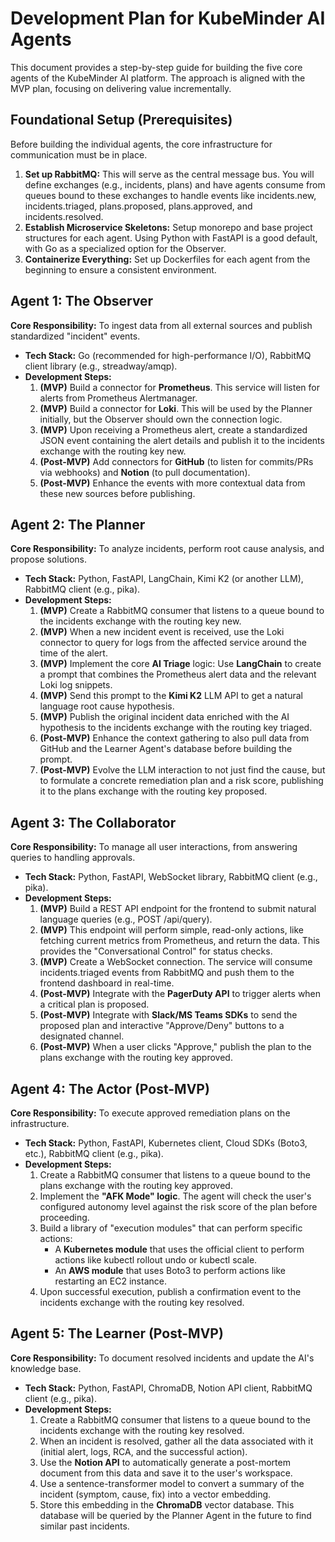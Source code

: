 # **Development Plan for KubeMinder AI Agents**

This document provides a step-by-step guide for building the five core agents of the KubeMinder AI platform. The approach is aligned with the MVP plan, focusing on delivering value incrementally.

## **Foundational Setup (Prerequisites)**

Before building the individual agents, the core infrastructure for communication must be in place.

1. **Set up RabbitMQ:** This will serve as the central message bus. You will define exchanges (e.g., incidents, plans) and have agents consume from queues bound to these exchanges to handle events like incidents.new, incidents.triaged, plans.proposed, plans.approved, and incidents.resolved.  
2. **Establish Microservice Skeletons:** Setup monorepo and base project structures for each agent. Using Python with FastAPI is a good default, with Go as a specialized option for the Observer.  
3. **Containerize Everything:** Set up Dockerfiles for each agent from the beginning to ensure a consistent environment.

## **Agent 1: The Observer**

**Core Responsibility:** To ingest data from all external sources and publish standardized "incident" events.

* **Tech Stack:** Go (recommended for high-performance I/O), RabbitMQ client library (e.g., streadway/amqp).  
* **Development Steps:**  
  1. **(MVP)** Build a connector for **Prometheus**. This service will listen for alerts from Prometheus Alertmanager.  
  2. **(MVP)** Build a connector for **Loki**. This will be used by the Planner initially, but the Observer should own the connection logic.  
  3. **(MVP)** Upon receiving a Prometheus alert, create a standardized JSON event containing the alert details and publish it to the incidents exchange with the routing key new.  
  4. **(Post-MVP)** Add connectors for **GitHub** (to listen for commits/PRs via webhooks) and **Notion** (to pull documentation).  
  5. **(Post-MVP)** Enhance the events with more contextual data from these new sources before publishing.

## **Agent 2: The Planner**

**Core Responsibility:** To analyze incidents, perform root cause analysis, and propose solutions.

* **Tech Stack:** Python, FastAPI, LangChain, Kimi K2 (or another LLM), RabbitMQ client (e.g., pika).  
* **Development Steps:**  
  1. **(MVP)** Create a RabbitMQ consumer that listens to a queue bound to the incidents exchange with the routing key new.  
  2. **(MVP)** When a new incident event is received, use the Loki connector to query for logs from the affected service around the time of the alert.  
  3. **(MVP)** Implement the core **AI Triage** logic: Use **LangChain** to create a prompt that combines the Prometheus alert data and the relevant Loki log snippets.  
  4. **(MVP)** Send this prompt to the **Kimi K2** LLM API to get a natural language root cause hypothesis.  
  5. **(MVP)** Publish the original incident data enriched with the AI hypothesis to the incidents exchange with the routing key triaged.  
  6. **(Post-MVP)** Enhance the context gathering to also pull data from GitHub and the Learner Agent's database before building the prompt.  
  7. **(Post-MVP)** Evolve the LLM interaction to not just find the cause, but to formulate a concrete remediation plan and a risk score, publishing it to the plans exchange with the routing key proposed.

## **Agent 3: The Collaborator**

**Core Responsibility:** To manage all user interactions, from answering queries to handling approvals.

* **Tech Stack:** Python, FastAPI, WebSocket library, RabbitMQ client (e.g., pika).  
* **Development Steps:**  
  1. **(MVP)** Build a REST API endpoint for the frontend to submit natural language queries (e.g., POST /api/query).  
  2. **(MVP)** This endpoint will perform simple, read-only actions, like fetching current metrics from Prometheus, and return the data. This provides the "Conversational Control" for status checks.  
  3. **(MVP)** Create a WebSocket connection. The service will consume incidents.triaged events from RabbitMQ and push them to the frontend dashboard in real-time.  
  4. **(Post-MVP)** Integrate with the **PagerDuty API** to trigger alerts when a critical plan is proposed.  
  5. **(Post-MVP)** Integrate with **Slack/MS Teams SDKs** to send the proposed plan and interactive "Approve/Deny" buttons to a designated channel.  
  6. **(Post-MVP)** When a user clicks "Approve," publish the plan to the plans exchange with the routing key approved.

## **Agent 4: The Actor (Post-MVP)**

**Core Responsibility:** To execute approved remediation plans on the infrastructure.

* **Tech Stack:** Python, FastAPI, Kubernetes client, Cloud SDKs (Boto3, etc.), RabbitMQ client (e.g., pika).  
* **Development Steps:**  
  1. Create a RabbitMQ consumer that listens to a queue bound to the plans exchange with the routing key approved.  
  2. Implement the **"AFK Mode" logic**. The agent will check the user's configured autonomy level against the risk score of the plan before proceeding.  
  3. Build a library of "execution modules" that can perform specific actions:  
     * A **Kubernetes module** that uses the official client to perform actions like kubectl rollout undo or kubectl scale.  
     * An **AWS module** that uses Boto3 to perform actions like restarting an EC2 instance.  
  4. Upon successful execution, publish a confirmation event to the incidents exchange with the routing key resolved.

## **Agent 5: The Learner (Post-MVP)**

**Core Responsibility:** To document resolved incidents and update the AI's knowledge base.

* **Tech Stack:** Python, FastAPI, ChromaDB, Notion API client, RabbitMQ client (e.g., pika).  
* **Development Steps:**  
  1. Create a RabbitMQ consumer that listens to a queue bound to the incidents exchange with the routing key resolved.  
  2. When an incident is resolved, gather all the data associated with it (initial alert, logs, RCA, and the successful action).  
  3. Use the **Notion API** to automatically generate a post-mortem document from this data and save it to the user's workspace.  
  4. Use a sentence-transformer model to convert a summary of the incident (symptom, cause, fix) into a vector embedding.  
  5. Store this embedding in the **ChromaDB** vector database. This database will be queried by the Planner Agent in the future to find similar past incidents.